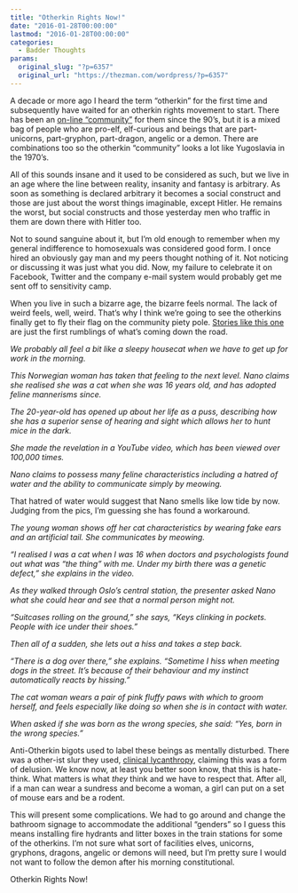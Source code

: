 ```yaml
---
title: "Otherkin Rights Now!"
date: "2016-01-28T00:00:00"
lastmod: "2016-01-28T00:00:00"
categories:
  - Badder Thoughts
params:
  original_slug: "?p=6357"
  original_url: "https://thezman.com/wordpress/?p=6357"
---
```


A decade or more ago I heard the term “otherkin” for the first time and
subsequently have waited for an otherkin rights movement to start. There
has been an <a href="http://www.murkworks.net/~elflist/" rel="noopener"
target="_blank">on-line “community”</a> for them since the 90’s, but it
is a mixed bag of people who are pro-elf, elf-curious and
beings that are part-unicorns, part-gryphon, part-dragon, angelic or a
demon. There are combinations too so the otherkin “community” looks a
lot like Yugoslavia in the 1970’s.

All of this sounds insane and it used to be considered as such, but we
live in an age where the line between reality, insanity and fantasy is
arbitrary. As soon as something is declared arbitrary it becomes a
social construct and those are just about the worst things imaginable,
except Hitler. He remains the worst, but social constructs and those
yesterday men who traffic in them are down there with Hitler too.

Not to sound sanguine about it, but I’m old enough to remember when my
general indifference to homosexuals was considered good form. I once
hired an obviously gay man and my peers thought nothing of it. Not
noticing or discussing it was just what you did. Now, my failure to
celebrate it on Facebook, Twitter and the company e-mail system would
probably get me sent off to sensitivity camp.

When you live in such a bizarre age, the bizarre feels normal. The lack
of weird feels, well, weird. That’s why I think we’re going to see the
otherkins finally get to fly their flag on the community piety pole. <a
href="http://www.telegraph.co.uk/news/newstopics/howaboutthat/12127067/woman-says-she-is-a-cat-trapped-in-the-wrong-body.html"
rel="noopener" target="_blank">Stories like this one</a> are just the
first rumblings of what’s coming down the road.

*We probably all feel a bit like a sleepy housecat when we have to get
up for work in the morning.*

*This Norwegian woman has taken that feeling to the next level. Nano
claims she realised she was a cat when she was 16 years old, and has
adopted feline mannerisms since.*

*The 20-year-old has opened up about her life as a puss, describing how
she has a superior sense of hearing and sight which allows her to hunt
mice in the dark.*

*She made the revelation in a YouTube video, which has been viewed over
100,000 times.*

*Nano claims to possess many feline characteristics including a hatred
of water and the ability to communicate simply by meowing.*

That hatred of water would suggest that Nano smells like low tide by
now. Judging from the pics, I’m guessing she has found a workaround.

*The young woman shows off her cat characteristics by wearing fake ears
and an artificial tail. She communicates by meowing.*

*“I realised I was a cat when I was 16 when doctors and psychologists
found out what was “the thing” with me. Under my birth there was a
genetic defect,” she explains in the video.*

*As they walked through Oslo’s central station, the presenter asked Nano
what she could hear and see that a normal person might not.*

*“Suitcases rolling on the ground,” she says, “Keys clinking in pockets.
People with ice under their shoes.”*

*Then all of a sudden, she lets out a hiss and takes a step back.*

*“There is a dog over there,” she explains. “Sometime I hiss when
meeting dogs in the street. It’s because of their behaviour and my
instinct automatically reacts by hissing.”*

*The cat woman wears a pair of pink fluffy paws with which to groom
herself, and feels especially like doing so when she is in contact with
water.*

*When asked if she was born as the wrong species, she said: “Yes, born
in the wrong species.”*

Anti-Otherkin bigots used to label these beings as mentally disturbed.
There was a other-ist slur they used,
<a href="https://en.wikipedia.org/wiki/Clinical_lycanthropy"
rel="noopener" target="_blank">clinical lycanthropy</a>, claiming this
was a form of delusion. We know now, at least you better soon know, that
this is hate-think. What matters is what *they* think and we have to
respect that. After all, if a man can wear a sundress and become a
woman, a girl can put on a set of mouse ears and be a rodent.

This will present some complications. We had to go around and change the
bathroom signage to accommodate the additional “genders” so I guess this
means installing fire hydrants and litter boxes in the train stations
for some of the otherkins. I’m not sure what sort of facilities
elves, unicorns, gryphons, dragons, angelic or demons will need, but I’m
pretty sure I would not want to follow the demon after his morning
constitutional.

Otherkin Rights Now!
